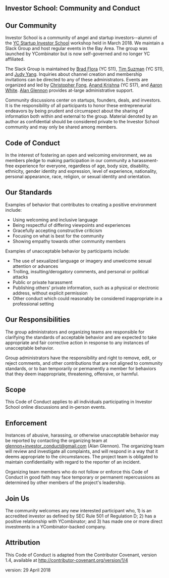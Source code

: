 ## Investor School: Community and Conduct

## Our Community

Investor School is a community of angel and startup investors--alumni of the [YC Startup Investor School](https://investor.startupschool.org/) workshop held in March 2018. We maintain a Slack Group and host regular events in the Bay Area. The group was launched by YCombinator but is now self-governed and no longer YC affiliated.  

The Slack Group is maintained by [Brad Flora](https://angel.co/brad-flora) (YC S11), [Tim Suzman](https://angel.co/tim-s) (YC S11), and [Judy Yang](https://angel.co/judy-yang). Inquiries about channel creation and membership invitations can be directed to any of these administrators. Events are organized and led by [Christopher Fong](https://angel.co/christopher-fong), [Anand Krishna](https://angel.co/anand108) (YC S17), and [Aaron White](http://www.vistawealth.com/our-team/aaron-white). [Alan Glennon](https://angel.co/glennon) provides at-large administrative support.  

Community discussions center on startups, founders, deals, and investors. It is the responsibility of all participants to honor these entrepreneurial endeavors by being prudent and circumspect about the sharing of information both within and external to the group. Material denoted by an author as confidential should be considered private to the Investor School community and may only be shared among members.


## Code of Conduct

In the interest of fostering an open and welcoming environment, we as members pledge to making participation in our community a harassment-free experience for everyone, regardless of age, body size, disability, ethnicity, gender identity and expression, level of experience, nationality, personal appearance, race, religion, or sexual identity and orientation.

## Our Standards

Examples of behavior that contributes to creating a positive environment include:

* Using welcoming and inclusive language
* Being respectful of differing viewpoints and experiences
* Gracefully accepting constructive criticism
* Focusing on what is best for the community
* Showing empathy towards other community members

Examples of unacceptable behavior by participants include:

* The use of sexualized language or imagery and unwelcome sexual attention or advances
* Trolling, insulting/derogatory comments, and personal or political attacks
* Public or private harassment
* Publishing others' private information, such as a physical or electronic address, without explicit permission
* Other conduct which could reasonably be considered inappropriate in a professional setting

## Our Responsibilities

The group administrators and organizing teams are responsible for clarifying the standards of acceptable behavior and are expected to take appropriate and fair corrective action in response to any instances of unacceptable behavior.

Group administrators have the responsibility and right to remove, edit, or reject comments, and other contributions that are not aligned to community standards, or to ban temporarily or permanently a member for behaviors that they deem inappropriate, threatening, offensive, or harmful.

## Scope

This Code of Conduct applies to all individuals participating in Investor School online discussions and in-person events.

## Enforcement

Instances of abusive, harassing, or otherwise unacceptable behavior may be reported by contacting the organizing team at glennon+investor_conduct@gmail.com (Alan Glennon). The organizing team will review and investigate all complaints, and will respond in a way that it deems appropriate to the circumstances. The project team is obligated to maintain confidentiality with regard to the reporter of an incident.

Organizing team members who do not follow or enforce this Code of Conduct in good faith may face temporary or permanent repercussions as determined by other members of the project's leadership.

## Join Us 
The community welcomes any new interested participant who, 1) is an accredited investor as defined by SEC Rule 501 of Regulation D; 2) has a positive relationship with YCombinator; and 3) has made one or more direct investments in a YCombinator-backed company.

## Attribution

This Code of Conduct is adapted from the Contributor Covenant, version 1.4, available at http://contributor-covenant.org/version/1/4  
  
version: 29 April 2018
